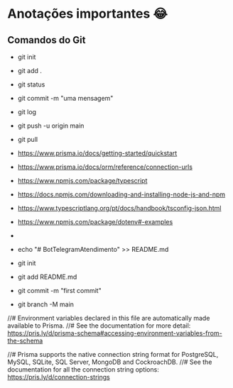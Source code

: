 # Anotações importantes :joy:

## Comandos do Git

- git init
- git add .
- git status
- git commit -m "uma mensagem"
- git log
- git push -u origin main
- git pull

- https://www.prisma.io/docs/getting-started/quickstart
- https://www.prisma.io/docs/orm/reference/connection-urls
- https://www.npmjs.com/package/typescript
- https://docs.npmjs.com/downloading-and-installing-node-js-and-npm
- https://www.typescriptlang.org/pt/docs/handbook/tsconfig-json.html
- https://www.npmjs.com/package/dotenv#-examples
- 

- echo "# BotTelegramAtendimento" >> README.md
- git init
- git add README.md
- git commit -m "first commit"
- git branch -M main


//# Environment variables declared in this file are automatically made available to Prisma.
//# See the documentation for more detail: https://pris.ly/d/prisma-schema#accessing-environment-variables-from-the-schema

//# Prisma supports the native connection string format for PostgreSQL, MySQL, SQLite, SQL Server, MongoDB and CockroachDB.
//# See the documentation for all the connection string options: https://pris.ly/d/connection-strings